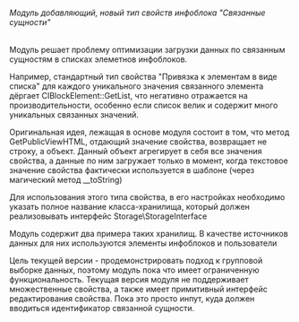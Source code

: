 ###### Модуль добавляющий, новый тип свойств инфоблока "Связанные сущности"

Модуль решает проблему оптимизации загрузки данных по связанным сущностям в списках элеметнов инфоблоков.

Например, стандартный тип свойства "Привязка к элементам в виде списка" для каждого уникального значения связанного 
элемента дёргает CIBlockElement::GetList, что негативно отражается на производительности, особенно если список велик
и содержит много уникальных связанных значений.

Оригинальная идея, лежащая в основе модуля состоит в том, что метод GetPublicViewHTML, отдающий значение свойства,
возвращает не строку, а объект.
Данный объект агрегирует в себя все значения свойства, а данные по ним загружает только в момент, когда текстовое 
значение свойства фактически используется в шаблоне (через магический метод  __toString)

Для использования этого типа свойства, в его настройках необходимо указать полное название класса-хранилища, который
 должен реализовывать интерфейс Storage\StorageInterface
 
Модуль содержит два примера таких хранилищ. В качестве источников данных для них используются
элементы инфоблоков и пользователи  

Цель текущей версии - продемонстрировать подход к групповой выборке данных, поэтому модуль пока что имеет ограниченную 
функциональность. 
Текущая версия модуля не поддерживает множественные свойства, а также имеет примитивный интерфейс редактирования свойства. 
Пока это просто инпут, куда должен вводиться идентификатор связанной сущности. 